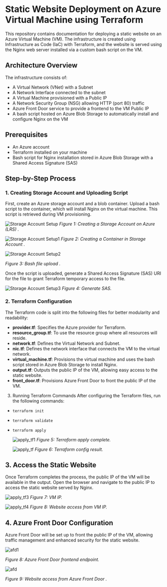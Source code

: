 # Static Website Deployment on Azure Virtual Machine using Terraform

This repository contains documentation for deploying a static website on an Azure Virtual Machine (VM). The infrastructure is created using Infrastructure as Code (IaC) with Terraform, and the website is served using the Nginx web server installed via a custom bash script on the VM.

## Architecture Overview

The infrastructure consists of:

- A Virtual Network (VNet) with a Subnet
- A Network Interface connected to the subnet
- A Virtual Machine provisioned with a Public IP
- A Network Security Group (NSG) allowing HTTP (port 80) traffic
- Azure Front Door service to provide a frontend to the VM Public IP
- A bash script hosted on Azure Blob Storage to automatically install and configure Nginx on the VM

## Prerequisites

- An Azure account
- Terraform installed on your machine
- Bash script for Nginx installation stored in Azure Blob Storage with a Shared Access Signature (SAS)

## Step-by-Step Process

### 1. Creating Storage Account and Uploading Script

First, create an Azure storage account and a blob container. Upload a bash script to the container, which will install Nginx on the virtual machine. This script is retrieved during VM provisioning.

![Storage Account Setup](INF_Screenshots/storage_account.png)
              *Figure 1: Creating a Storage Account on Azure (LRS) .*



![Storage Account Setup1](INF_Screenshots/storage_account1.png)
*Figure 2: Creating a Container in Storage Account .*


![Storage Account Setup2](INF_Screenshots/storage_account2.png)

*Figure 3: Bash file upload .*

Once the script is uploaded, generate a Shared Access Signature (SAS) URI for the file to grant Terraform temporary access to the file.

![Storage Account Setup3](INF_Screenshots/SAS.png)
*Figure 4: Generate SAS.*


### 2. Terraform Configuration

The Terraform code is split into the following files for better modularity and readability:

- **provider.tf**: Specifies the Azure provider for Terraform.
- **resource_group.tf**: To use the resource group where all resources will reside.
- **network.tf**: Defines the Virtual Network and Subnet.
- **nic.tf**: Defines the network interface that connects the VM to the virtual network.
- **virtual_machine.tf**: Provisions the virtual machine and uses the bash script stored in Azure Blob Storage to install Nginx.
- **output.tf**: Outputs the public IP of the VM, allowing easy access to the static website.
- **front_door.tf**: Provisions Azure Front Door to front the public IP of the VM.

3. Running Terraform Commands
After configuring the Terraform files, run the following commands:
- ``terraform init``
- ``terraform validate``
- ``terraform apply``
  
  ![apply_tf1](INF_Screenshots/apply.png)
  *Figure 5: Terraform apply complete.*

  ![apply_tf](INF_Screenshots/resultofterraform_apply.png)
  *Figure 6: Terraform config result.*
  
## 3. Access the Static Website

Once Terraform completes the process, the public IP of the VM will be available in the output. Open the browser and navigate to the public IP to access the static website served by Nginx.


![apply_tf3](INF_Screenshots/vm.png)
*Figure 7: VM IP.*
  


![apply_tf4](INF_Screenshots/vm_ip.png)
*Figure 8: Website access from VM IP.*


## 4. Azure Front Door Configuration

Azure Front Door will be set up to front the public IP of the VM, allowing traffic management and enhanced security for the static website.

![afd1](INF_Screenshots/frontend_afd.png)

*Figure 8: Azure Front Door frontend endpoint.*

![afd](INF_Screenshots/AFD.png)

*Figure 9: Website access from Azure Front Door .*




